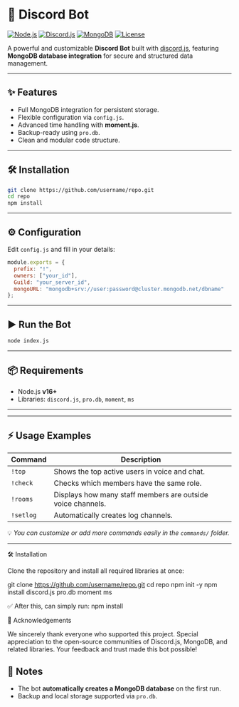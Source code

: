 
# 🚀 Discord Bot

[![Node.js](https://img.shields.io/badge/Node.js-16%2B-brightgreen?logo=node.js)](https://nodejs.org/)
[![Discord.js](https://img.shields.io/badge/discord.js-v14-blue?logo=discord)](https://discord.js.org/)
[![MongoDB](https://img.shields.io/badge/Database-MongoDB-green?logo=mongodb)](https://www.mongodb.com/)
[![License](https://img.shields.io/badge/License-MIT-yellow.svg)](LICENSE)

A powerful and customizable **Discord Bot** built with [discord.js](https://discord.js.org), featuring **MongoDB database integration** for secure and structured data management.

---

## ✨ Features

* Full MongoDB integration for persistent storage.
* Flexible configuration via `config.js`.
* Advanced time handling with **moment.js**.
* Backup-ready using `pro.db`.
* Clean and modular code structure.

---

## 🛠️ Installation

```bash
git clone https://github.com/username/repo.git
cd repo
npm install
```

---

## ⚙️ Configuration

Edit `config.js` and fill in your details:

```js
module.exports = {
  prefix: "!",
  owners: ["your_id"],
  Guild: "your_server_id",
  mongoURL: "mongodb+srv://user:password@cluster.mongodb.net/dbname"
};
```

---

## ▶️ Run the Bot

```bash
node index.js
```

---

## 📦 Requirements

* Node.js **v16+**
* Libraries: `discord.js`, `pro.db`, `moment`, `ms`

---


---

## ⚡ Usage Examples

| Command   | Description                                                 |
| --------- | ----------------------------------------------------------- |
| `!top`    | Shows the top active users in voice and chat.               |
| `!check`  | Checks which members have the same role.                    |
| `!rooms`  | Displays how many staff members are outside voice channels. |
| `!setlog` | Automatically creates log channels.                         |

💡 *You can customize or add more commands easily in the `commands/` folder.*

---



🛠️ Installation

Clone the repository and install all required libraries at once:

git clone https://github.com/username/repo.git
cd repo
npm init -y
npm install discord.js pro.db moment ms

✅ After this,  can simply run:
npm install


🙏 Acknowledgements

We sincerely thank everyone who supported this project.
Special appreciation to the open-source communities of Discord.js, MongoDB, and related libraries.
Your feedback and trust made this bot possible!

## 📝 Notes

* The bot **automatically creates a MongoDB database** on the first run.
* Backup and local storage supported via `pro.db`.
